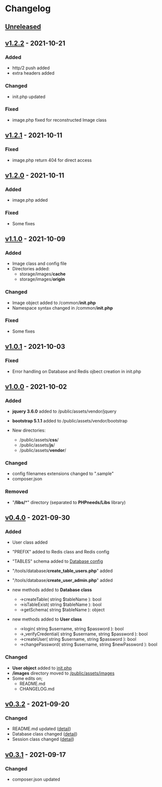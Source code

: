 # Changelog

## [Unreleased](https://github.com/PHPneeds/PHPneeds/compare/v1.2.2...HEAD)

## [v1.2.2](https://github.com/PHPneeds/PHPneeds/compare/v1.2.1...v1.2.2) - 2021-10-21
### Added
- http/2 push added
- extra headers added

### Changed
- init.php updated

### Fixed
- image.php fixed for reconstructed Image class

## [v1.2.1](https://github.com/PHPneeds/PHPneeds/compare/v1.2.0...v1.2.1) - 2021-10-11
### Fixed
- image.php return 404 for direct access

## [v1.2.0](https://github.com/PHPneeds/PHPneeds/compare/v1.1.0...v1.2.0) - 2021-10-11
### Added
- image.php added

### Fixed
- Some fixes

## [v1.1.0](https://github.com/PHPneeds/PHPneeds/compare/v1.0.1...v1.1.0) - 2021-10-09
### Added
- Image class and config file
- Directories added:
  - storage/images/**cache**
  - storage/images/**origin**

### Changed
- Image object added to /common/**init.php**
- Namespace syntax changed in /common/**init.php**

### Fixed
- Some fixes

## [v1.0.1](https://github.com/PHPneeds/PHPneeds/compare/v1.0.0...v1.0.1) - 2021-10-03
### Fixed
- Error handling on Database and Redis ojbect creation in init.php

## [v1.0.0](https://github.com/PHPneeds/PHPneeds/compare/v0.4.0...v1.0.0) - 2021-10-02
### Added
- **jquery 3.6.0** added to /public/assets/vendor/jquery
- **bootstrap 5.1.1** added to /public/assets/vendor/bootstrap


- New directories:
  - /public/assets/**css**/
  - /public/assets/**js**/
  - /public/assets/**vendor**/

### Changed
- config filenames extensions changed to ".sample"
- composer.json

### Removed
- "**/libs/***" directory (separated to **PHPneeds/Libs** library)

## [v0.4.0](https://github.com/PHPneeds/PHPneeds/compare/v0.3.2...v0.4.0) - 2021-09-30
### Added
- User class added
- "PREFIX" added to Redis class and Redis config
- "TABLES" schema added to [Database config](/confs/conf.db.default.php.sample)
- "/tools/database/**create_table_users.php**" added
- "/tools/database/**create_user_admin.php**" added


- new methods added to **Database class**
  - ->createTable( string $tableName ): bool
  - ->isTableExist( string $tableName ): bool
  - ->getSchema( string $tableName ): object


- new methods added to **User class**
  - ->login( string $username, string $password ): bool
  - ->_verifyCredential( string $username, string $password ): bool
  - ->createUser( string $username, string $password ): bool
  - ->changePassword( string $username, string $newPassword ): bool

### Changed
- **User object** added to [init.php](/common/init.php)
- **/images** directory moved to [/public/assets/images](/public/assets/images)
- Some edits on;
  - README.md
  - CHANGELOG.md


## [v0.3.2](https://github.com/PHPneeds/PHPneeds/compare/v0.3.1...v0.3.2) - 2021-09-20
### Changed
- README.md updated ([detail](https://github.com/PHPneeds/PHPneeds/compare/v0.3.1...v0.3.2))
- Database class changed ([detail](https://github.com/PHPneeds/PHPneeds/compare/v0.3.1...v0.3.2))
- Session class changed ([detail](https://github.com/PHPneeds/PHPneeds/compare/v0.3.1...v0.3.2))

## [v0.3.1](https://github.com/PHPneeds/PHPneeds/compare/v0.3.0...v0.3.1) - 2021-09-17
### Changed
- composer.json updated
